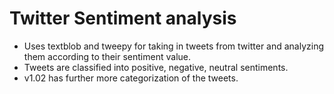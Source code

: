 # Twitter Sentiment analysis
- Uses textblob and tweepy for taking in tweets from twitter and analyzing them according to their sentiment value.
- Tweets are classified into positive, negative, neutral sentiments. 
- v1.02 has further more categorization of the tweets.
